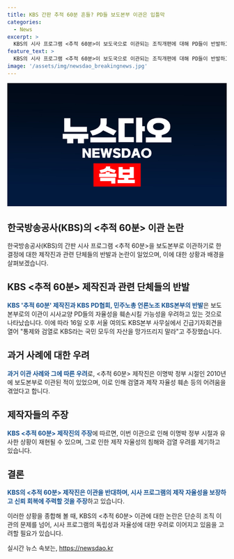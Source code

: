 ```yaml
---
title: KBS 간판 추적 60분 흔들? PD들 보도본부 이관은 입틀막
categories:
  - News
excerpt: >
  KBS의 시사 프로그램 <추적 60분>이 보도국으로 이관되는 조직개편에 대해 PD들이 반발하고 있다. 이는 이명박 정부 시절의 언론장악의 되살아난 것으로 우려되며, 제작 자율성이 침해될 우려가 제기되고 있다. 이에 제작진과 KBS PD협회, 민주노총 언론노조 KBS본부는 긴급기자회견을 열어 이를 비판하고 있다. 과거의 사례와 함께 현재의 상황을 들어 신뢰 회복이 시급하다고 강조하고 있다. (단어 수: 98)
feature_text: >
  KBS의 시사 프로그램 <추적 60분>이 보도국으로 이관되는 조직개편에 대해 PD들이 반발하고 있다. 이는 이명박 정부 시절의 언론장악의 되살아난 것으로 우려되며, 제작 자율성이 침해될 우려가 제기되고 있다. 이에 제작진과 KBS PD협회, 민주노총 언론노조 KBS본부는 긴급기자회견을 열어 이를 비판하고 있다. 과거의 사례와 함께 현재의 상황을 들어 신뢰 회복이 시급하다고 강조하고 있다. (단어 수: 98)
image: '/assets/img/newsdao_breakingnews.jpg'
---
```


<p><img src="/assets/img/newsdao_breakingnews.jpg" alt="pcversion 속보" /></p>

<h2>한국방송공사(KBS)의 <추적 60분> 이관 논란</h2>

<p data-ke-size="size16">한국방송공사(KBS)의 간판 시사 프로그램 <추적 60분>을 보도본부로 이관하기로 한 결정에 대한 제작진과 관련 단체들의 반발과 논란이 일었으며, 이에 대한 상황과 배경을 살펴보겠습니다.</p>

<h2 data-ke-size="size26">KBS <추적 60분> 제작진과 관련 단체들의 반발</h2>

<p><b><span style="color: #1a5490;">KBS '추적 60분' 제작진과 KBS PD협회, 민주노총 언론노조 KBS본부의 반발</span></b>은 보도본부로의 이관이 시사교양 PD들의 자율성을 훼손시킬 가능성을 우려하고 있는 것으로 나타났습니다. 이에 따라 16일 오후 서울 여의도 KBS본부 사무실에서 긴급기자회견을 열어 "통제와 검열로 KBS라는 국민 모두의 자산을 망가뜨리지 말라"고 주장했습니다.</p>

<h2 data-ke-size="size26">과거 사례에 대한 우려</h2>

<p><b><span style="color: #1a5490;">과거 이관 사례와 그에 따른 우려</span></b>로, <추적 60분> 제작진은 이명박 정부 시절인 2010년에 보도본부로 이관된 적이 있었으며, 이로 인해 검열과 제작 자율성 훼손 등의 어려움을 겪었다고 합니다.</p>

<h2 data-ke-size="size26">제작자들의 주장</h2>

<p><b><span style="color: #1a5490;">KBS <추적 60분> 제작진의 주장</span></b>에 따르면, 이번 이관으로 인해 이명박 정부 시절과 유사한 상황이 재현될 수 있으며, 그로 인한 제작 자율성의 침해와 검열 우려를 제기하고 있습니다.</p>

<h2 data-ke-size="size26">결론</h2>

<p><b><span style="color: #1a5490;">KBS의 <추적 60분> 제작진은 이관을 반대하며, 시사 프로그램의 제작 자율성을 보장하고 신뢰 회복에 주력할 것을 주장</span></b>하고 있습니다.</p>

<p data-ke-size="size16">이러한 상황을 종합해 볼 때, KBS의 <추적 60분> 이관에 대한 논란은 단순히 조직 이관의 문제를 넘어, 시사 프로그램의 독립성과 자율성에 대한 우려로 이어지고 있음을 고려할 필요가 있습니다.</p>
실시간 뉴스 속보는, <a href="https://newsdao.kr" rel="dofollow">https://newsdao.kr</a>


